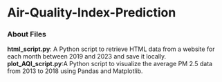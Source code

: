 # Air-Quality-Index-Prediction

### About Files
**html_script.py**: A Python script to retrieve HTML data from a website for each month between 2019 and 2023 and save it locally.
**plot_AQI_script.py**:A Python script to visualize the average PM 2.5 data from 2013 to 2018 using Pandas and Matplotlib.

